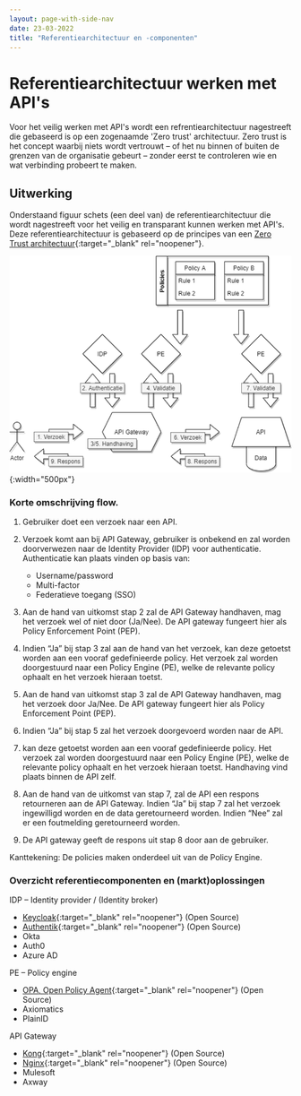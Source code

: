 ```yaml
---
layout: page-with-side-nav
date: 23-03-2022
title: "Referentiearchitectuur en -componenten"
---
```


# Referentiearchitectuur werken met API's
Voor het veilig werken met API's wordt een refrentiearchitectuur nagestreeft die gebaseerd is op een zogenaamde 'Zero trust' architectuur. Zero trust is het concept waarbij niets wordt vertrouwt – of het nu binnen of buiten de grenzen van de organisatie gebeurt – zonder eerst te controleren wie en wat verbinding probeert te maken. 

## Uitwerking
Onderstaand figuur schets (een deel van) de referentiearchitectuur die wordt nagestreeft voor het veilig en transparant kunnen werken met API's. Deze referentiearchitectuur is gebaseerd op de principes van een [Zero Trust architectuur](https://www.nist.gov/publications/zero-trust-architecture){:target="_blank" rel="noopener"}.

![Referentiearchitectuur en -componenten](./assets/referentiearchitectuur.png){:width="500px"}

### Korte omschrijving flow.
1.	Gebruiker doet een verzoek naar een API.

2.	Verzoek komt aan bij API Gateway, gebruiker is onbekend en zal worden doorverwezen naar de Identity Provider (IDP) voor authenticatie. Authenticatie kan plaats vinden op basis van:
    * Username/password 
    * Multi-factor
    * Federatieve toegang (SSO)

3.	Aan de hand van uitkomst stap 2 zal de API Gateway handhaven, mag het verzoek wel of niet door (Ja/Nee). De API gateway fungeert hier als Policy Enforcement Point (PEP).

4.	Indien “Ja” bij stap 3 zal aan de hand van het verzoek, kan deze getoetst worden aan een vooraf gedefinieerde policy. Het verzoek zal worden doorgestuurd naar een Policy Engine (PE), welke de relevante policy ophaalt en het verzoek hieraan toetst.

5.	Aan de hand van uitkomst stap 3 zal de API Gateway handhaven, mag het verzoek door Ja/Nee. De API gateway fungeert hier als Policy Enforcement Point (PEP).

6.	Indien “Ja” bij stap 5 zal het verzoek doorgevoerd worden naar de API.

7.	kan deze getoetst worden aan een vooraf gedefinieerde policy. Het verzoek zal worden doorgestuurd naar een Policy Engine (PE), welke de relevante policy ophaalt en het verzoek hieraan toetst. Handhaving vind plaats binnen de API zelf.

8.	Aan de hand van de uitkomst van stap 7, zal de API een respons retourneren aan de API Gateway. Indien “Ja” bij stap 7 zal het verzoek ingewilligd worden en de data geretourneerd worden. Indien “Nee” zal er een foutmelding geretourneerd worden.

9.	De API gateway geeft de respons uit stap 8 door aan de gebruiker. 

Kanttekening: De policies maken onderdeel uit van de Policy Engine.

### Overzicht referentiecomponenten en (markt)oplossingen 
IDP – Identity provider / (Identity broker)
* [Keycloak](https://www.keycloak.org/){:target="_blank" rel="noopener"} (Open Source)
* [Authentik](https://goauthentik.io/){:target="_blank" rel="noopener"} (Open Source)
* Okta
* Auth0
* Azure AD

PE – Policy engine
* [OPA, Open Policy Agent](https://www.openpolicyagent.org/){:target="_blank" rel="noopener"} (Open Source)
* Axiomatics
* PlainID

API Gateway
* [Kong](https://konghq.com/kong/){:target="_blank" rel="noopener"} (Open Source)
* [Nginx](https://www.nginx.com/){:target="_blank" rel="noopener"} (Open Source)
* Mulesoft
* Axway

